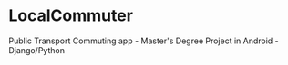 # LocalCommuter
Public Transport Commuting app - Master's Degree Project in Android - Django/Python 
